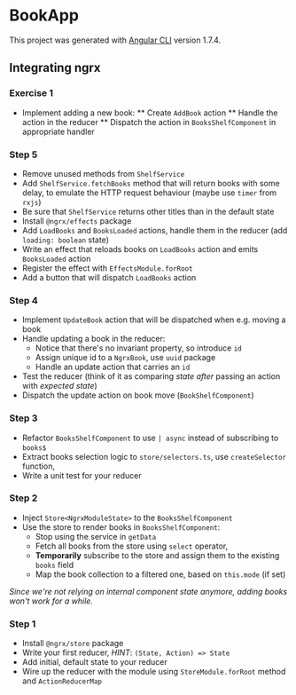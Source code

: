 # BookApp

This project was generated with [Angular CLI](https://github.com/angular/angular-cli) version 1.7.4.

## Integrating ngrx

### Exercise 1

* Implement adding a new book: 
  ** Create `AddBook` action
  ** Handle the action in the reducer
  ** Dispatch the action in `BooksShelfComponent` in appropriate handler

### Step 5

* Remove unused methods from `ShelfService`
* Add `ShelfService.fetchBooks` method that will return books with some delay, 
  to emulate the HTTP request behaviour (maybe use `timer` from `rxjs`)
* Be sure that `ShelfService` returns other titles than in the default state
* Install `@ngrx/effects` package
* Add `LoadBooks` and `BooksLoaded` actions, handle them in the reducer (add `loading: boolean` state)
* Write an effect that reloads books on `LoadBooks` action 
  and emits `BooksLoaded` action 
* Register the effect with `EffectsModule.forRoot`
* Add a button that will dispatch `LoadBooks` action

### Step 4

* Implement `UpdateBook` action that will be dispatched when e.g. moving a book
* Handle updating a book in the reducer:
  * Notice that there's no invariant property, so introduce `id`
  * Assign unique id to a `NgrxBook`, use `uuid` package
  * Handle an update action that carries an `id` 
* Test the reducer (think of it as comparing _state after_ passing an action with _expected state_)
* Dispatch the update action on book move (`BookShelfComponent`)

### Step 3

* Refactor `BooksShelfComponent` to use `| async` instead of subscribing to `books$`
* Extract books selection logic to `store/selectors.ts`, use `createSelector` function,
* Write a unit test for your reducer

### Step 2

* Inject `Store<NgrxModuleState>` to the `BooksShelfComponent`
* Use the store to render books in `BooksShelfComponent`:
  * Stop using the service in `getData`
  * Fetch all books from the store using `select` operator,
  * **Temporarily** subscribe to the store and assign them to the existing `books` field
  * Map the book collection to a filtered one, based on `this.mode` (if set)
  
_Since we're not relying on internal component state anymore, adding books won't work for a while._

### Step 1

* Install `@ngrx/store` package
* Write your first reducer, _HINT_: `(State, Action) => State`
* Add initial, default state to your reducer 
* Wire up the reducer with the module using `StoreModule.forRoot` method and `ActionReducerMap`
